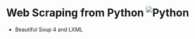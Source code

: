 # Web Scraping from Python ![Python](https://img.shields.io/badge/Python-v3.9.5-blue.svg)

- Beautiful Soup 4 and LXML
